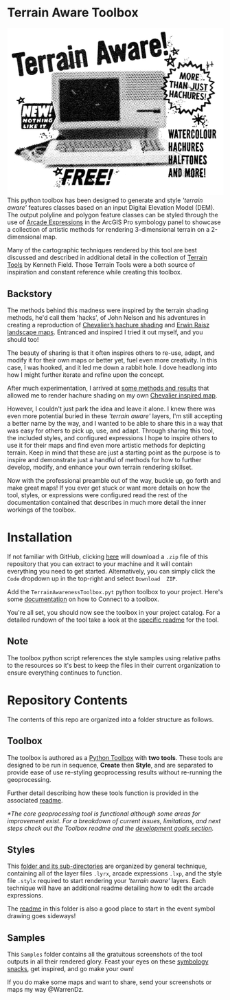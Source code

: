 # Terrain Aware Toolbox
![](https://github.com/WarrenDz/terrain-aware/blob/main/Images/BannerAd_White_Small.png)
This python toolbox has been designed to generate and style _'terrain aware'_ features classes based on an input Digital Elevation Model (DEM). The output polyline and polygon feature classes can be styled through the use of [Arcade Expressions](https://developers.arcgis.com/arcade/) in the ArcGIS Pro symbology panel to showcase a collection of artistic methods for rendering 3-dimensional terrain on a 2-dimensional map.

Many of the cartographic techniques rendered by this tool are best discussed and described in additional detail in the collection of [Terrain Tools](arcg.is/1GvWPr) by Kenneth Field. Those Terrain Tools were a both source of inspiration and constant reference while creating this toolbox.

## Backstory
The methods behind this madness were inspired by the terrain shading methods, he'd call them 'hacks', of John Nelson and his adventures in creating a reproduction of [Chevalier’s hachure shading](https://www.esri.com/arcgis-blog/products/arcgis-pro/mapping/chevalier-shade/) and [Erwin Raisz landscape maps](https://www.esri.com/arcgis-blog/products/arcgis-pro/mapping/landscape-map-in-the-spirit-of-erwin-raisz/). Entranced and inspired I tried it out myself, and you should too!

The beauty of sharing is that it often inspires others to re-use, adapt, and modify it for their own maps or better yet, fuel even more creativity. In this case, I was hooked, and it led me down a rabbit hole. I dove headlong into how I might further iterate and refine upon the concept.

After much experimentation, I arrived at [some methods and results](https://warrenrdavison.wixsite.com/maps/post/revisiting-hachure-lines-dynamic-hachure-contours-in-arcgis-pro) that allowed me to render hachure shading on my own [Chevalier inspired map](https://warrenrdavison.wixsite.com/maps/chevalierhachure).

However, I couldn't just park the idea and leave it alone. I knew there was even more potential buried in these _'terrain aware'_ layers, I'm still accepting a better name by the way, and I wanted to be able to share this in a way that was easy for others to pick up, use, and adapt. Through sharing this tool, the included styles, and configured expressions I hope to inspire others to use it for their maps and find even more artistic methods for depicting terrain. Keep in mind that these are just a starting point as the purpose is to inspire and demonstrate just a handful of methods for how to further develop, modify, and enhance your own terrain rendering skillset.

Now with the professional preamble out of the way, buckle up, go forth and make great maps! If you ever get stuck or want more details on how the tool, styles, or expressions were configured read the rest of the documentation contained that describes in much more detail the inner workings of the toolbox.

# Installation
If not familiar with GitHub, clicking [here](https://github.com/WarrenDz/terrain-aware/archive/main.zip) will download a `.zip` file of this repository that you can extract to your machine and it will contain everything you need to get started. Alternatively, you can simply click the `Code` dropdown up in the top-right and select `Download  ZIP`.

Add the `TerrainAwarenessToolbox.pyt` python toolbox to your project. Here's some [documentation](https://pro.arcgis.com/en/pro-app/latest/help/projects/connect-to-a-toolbox.htm) on how to Connect to a toolbox.

You're all set, you should now see the toolbox in your project catalog. For a detailed rundown of the tool take a look at the [specific readme](https://github.com/WarrenDz/terrain-aware/tree/main/Toolbox#terrain-aware-toolbox) for the tool.

## Note
The toolbox python script references the style samples using relative paths to the resources so it's best to keep the files in their current organization to ensure everything continues to function.

# Repository Contents
The contents of this repo are organized into a folder structure as follows.

## Toolbox
The toolbox is authored as a [Python Toolbox](https://pro.arcgis.com/en/pro-app/latest/arcpy/geoprocessing_and_python/a-quick-tour-of-python-toolboxes.htm) with **two tools**. These tools are designed to be run in sequence, **Create** then **Style**, and are separated to provide ease of use re-styling geoprocessing results without re-running the geoprocessing.

Further detail describing how these tools function is provided in the associated [readme](https://github.com/WarrenDz/terrain-aware/tree/main/Toolbox#terrain-aware-toolbox).

_*The core geoprocessing tool is functional although some areas for improvement exist. For a breakdown of current issues, limitations, and next steps check out the Toolbox readme and the [development goals section](https://github.com/WarrenDz/terrain-aware/tree/main/Toolbox#development-goals)._

## Styles
This [folder and its sub-directories](https://github.com/WarrenDz/terrain-aware/tree/main/Styles#styles) are organized by general technique, containing all of the layer files `.lyrx`, arcade expressions `.lxp`, and the style file `.stylx` required to start rendering your _'terrain aware'_ layers. Each technique will have an additional readme detailing how to edit the arcade expressions.

The [readme](https://github.com/WarrenDz/terrain-aware/tree/main/Styles#faq) in this folder is also a good place to start in the event symbol drawing goes sideways!

## Samples
This `Samples` folder contains all the gratuitous screenshots of the tool outputs in all their rendered glory. Feast your eyes on these [symbology snacks](https://github.com/WarrenDz/terrain-aware/tree/main/Samples), get inspired, and go make your own!

If you do make some maps and want to share, send your screenshots or maps my way @WarrenDz.
